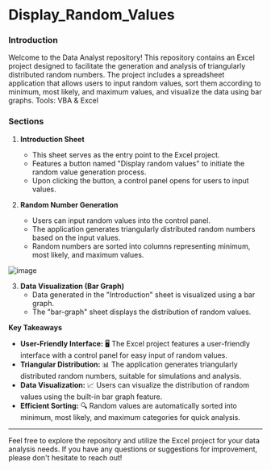 # Display_Random_Values

### Introduction

Welcome to the Data Analyst repository! This repository contains an Excel project designed to facilitate the generation and analysis of triangularly distributed random numbers. The project includes a spreadsheet application that allows users to input random values, sort them according to minimum, most likely, and maximum values, and visualize the data using bar graphs. Tools: VBA & Excel 

### Sections

1. **Introduction Sheet**
   - This sheet serves as the entry point to the Excel project.
   - Features a button named "Display random values" to initiate the random value generation process.
   - Upon clicking the button, a control panel opens for users to input values.

2. **Random Number Generation**
   - Users can input random values into the control panel.
   - The application generates triangularly distributed random numbers based on the input values.
   - Random numbers are sorted into columns representing minimum, most likely, and maximum values.
  
 ![image](https://github.com/elroyvaz/Display_Random_Values/assets/134976627/ea7ab37f-a7c6-4d11-8410-4d4df3140fc7)
 
3. **Data Visualization (Bar Graph)**
   - Data generated in the "Introduction" sheet is visualized using a bar graph.
   - The "bar-graph" sheet displays the distribution of random values.

**Key Takeaways**

- **User-Friendly Interface:** 🖥️ The Excel project features a user-friendly interface with a control panel for easy input of random values.
- **Triangular Distribution:** 📊 The application generates triangularly distributed random numbers, suitable for simulations and analysis.
- **Data Visualization:** 📈 Users can visualize the distribution of random values using the built-in bar graph feature.
- **Efficient Sorting:** 🔍 Random values are automatically sorted into minimum, most likely, and maximum categories for quick analysis.

---

Feel free to explore the repository and utilize the Excel project for your data analysis needs. If you have any questions or suggestions for improvement, please don't hesitate to reach out!
